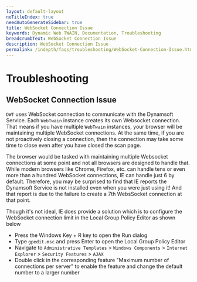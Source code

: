 ```yaml
---
layout: default-layout
noTitleIndex: true
needAutoGenerateSidebar: true
title: WebSocket Connection Issue
keywords: Dynamic Web TWAIN, Documentation, Troubleshooting
breadcrumbText: WebSocket Connection Issue
description: WebSocket Connection Issue
permalink: /indepth/faqs/troubleshooting/WebSocket-Connection-Issue.html
---
```


# Troubleshooting

## WebSocket Connection Issue

`DWT` uses WebSocket connection to communicate with the Dynamsoft Service. Each `WebTwain` instance creates its own Websocket connection. That means if you have multiple `WebTwain` instances, your browser will be maintaining multiple WebSocket connections. At the same time, if you are not proactively closing a connection, then the connection may take some time to close even after you have closed the scan page.

The browser would be tasked with maintaining multiple Websocket connections at some point and not all browsers are designed to handle that. While modern browsers like Chrome, Firefox, etc. can handle tens or even more than a hundred WebSocket connections, IE can handle just 6 by default. Therefore, you may be surprised to find that IE reports the Dynamsoft Service is not installed even when you were just using it! And that report is due to the failure to create a 7th WebsSocket connection at that point.

Though it's not ideal, IE does provide a solution which is to configure the WebSocket connection limit in the Local Group Policy Editor as shown below

- Press the Windows Key + R key to open the Run dialog
- Type `gpedit.msc` and press Enter to open the Local Group Policy Editor
- Navigate to `Administrative Templates` > `Windows Components` > `Internet Explorer` > `Security Features` > `AJAX`
- Double click in the corresponding feature "Maximum number of connections per server" to enable the feature and change the default number to a larger number
